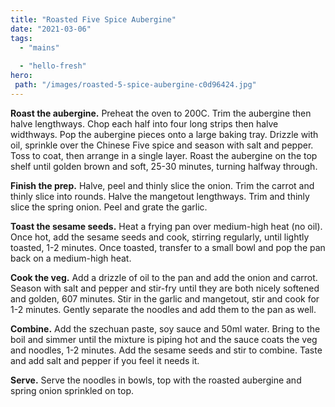 ```yaml
---
title: "Roasted Five Spice Aubergine"
date: "2021-03-06"
tags: 
  - "mains"
 
  - "hello-fresh"
hero: 
 path: "/images/roasted-5-spice-aubergine-c0d96424.jpg"
---
```


**Roast the aubergine.** Preheat the oven to 200C. Trim the aubergine then halve lengthways. Chop each half into four long strips then halve widthways. Pop the aubergine pieces onto a large baking tray. Drizzle with oil, sprinkle over the Chinese Five spice and season with salt and pepper. Toss to coat, then arrange in a single layer. Roast the aubergine on the top shelf until golden brown and soft, 25-30 minutes, turning halfway through.

**Finish the prep.** Halve, peel and thinly slice the onion. Trim the carrot and thinly slice into rounds. Halve the mangetout lengthways. Trim and thinly slice the spring onion. Peel and grate the garlic.

**Toast the sesame seeds.** Heat a frying pan over medium-high heat (no oil). Once hot, add the sesame seeds and cook, stirring regularly, until lightly toasted, 1-2 minutes. Once toasted, transfer to a small bowl and pop the pan back on a medium-high heat.

**Cook the veg.** Add a drizzle of oil to the pan and add the onion and carrot. Season with salt and pepper and stir-fry until they are both nicely softened and golden, 607 minutes. Stir in the garlic and mangetout, stir and cook for 1-2 minutes. Gently separate the noodles and add them to the pan as well.

**Combine.** Add the szechuan paste, soy sauce and 50ml water. Bring to the boil and simmer until the mixture is piping hot and the sauce coats the veg and noodles, 1-2 minutes. Add the sesame seeds and stir to combine. Taste and add salt and pepper if you feel it needs it.

**Serve.** Serve the noodles in bowls, top with the roasted aubergine and spring onion sprinkled on top.
